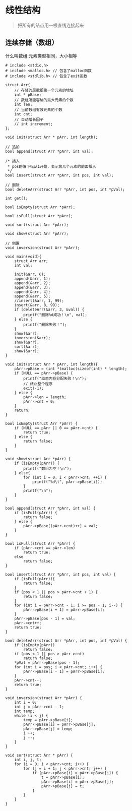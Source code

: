 # 线性结构 #

> 把所有的结点用一根直线连接起来

## 连续存储（数组） ##

什么叫数组:元素类型相同，大小相等

    # include <stdio.h>
    # include <malloc.h> // 包含了malloc函数
    # include <stdlib.h> // 包含了exit函数
    
    struct Arr{
    	// 存储的是数组第一个元素的地址
    	int * pBase;
    	// 数组所能容纳的最大元素的个数
    	int len;
    	// 当前数组有效元素的个数
    	int cnt;
    	// 自动增长因子
    	// int increment;
    };
    
    void init(struct Arr * pArr, int length);
    
    // 追加
    bool append(struct Arr *pArr, int val);
    
    /* 插入
     * pos的值下标从1开始，表示第几个元素的前面插入
     */
    bool insert(struct Arr *pArr, int pos, int val);
    
    // 删除
    bool deleteArr(struct Arr *pArr, int pos, int *pVal);
    
    int get();
    
    bool isEmpty(struct Arr *pArr);
    
    bool isFull(struct Arr *pArr);
    
    void sort(struct Arr *pArr);
    
    void show(struct Arr *pArr);
    
    // 倒置
    void inversion(struct Arr *pArr);
    
    void main(void){
    	struct Arr arr;
    	int val;
    
    	init(&arr, 6);
    	append(&arr, 1);
    	append(&arr, 2);
    	append(&arr, 3);
    	append(&arr, 4);
    	append(&arr, 5);
    	//insert(&arr, 1, 99);
    	insert(&arr, 8, 99);
    	if (deleteArr(&arr, 3, &val)) {
    		printf("删除%d成功！\n", val);
    	} else {
    		printf("删除失败！");
    	}
    	show(&arr);
    	inversion(&arr);
    	show(&arr);
    	sort(&arr);
    	show(&arr);
    }
    
    void init(struct Arr * pArr, int length){
    	pArr->pBase = (int *)malloc(sizeof(int) * length);
    	if (NULL == pArr->pBase) {
    		printf("动态内存分配失败！\n");
    		// 终止整个程序
    		exit(-1);
    	} else {
    		pArr->len = length;
    		pArr->cnt = 0;
    	}
    	return;
    }
    
    bool isEmpty(struct Arr *pArr) {
    	if (NULL == pArr || 0 == pArr->cnt) {
    		return true;
    	} else {
    		return false;
    	}
    }
    
    void show(struct Arr *pArr) {
    	if (isEmpty(pArr)) {
    		printf("数组为空！\n");
    	} else{
    		for (int i = 0; i < pArr->cnt; ++i) {
    			printf("%d\t", pArr->pBase[i]);
    		}
    		printf("\n");
    	}
    }
    
    bool append(struct Arr *pArr, int val) {
    	if (isFull(pArr)) {
    		return false;
    	} else {
    		pArr->pBase[(pArr->cnt)++] = val;
    	}
    }
    
    bool isFull(struct Arr *pArr) {
    	if (pArr->cnt == pArr->len)
    		return true;
    	else
    		return false;
    }
    
    bool insert(struct Arr *pArr, int pos, int val) {
    	if (isFull(pArr)){
    		return false;
    	}
    	if (pos < 1 || pos > pArr->cnt + 1) {
    		return false;
    	}
    	for (int i = pArr->cnt - 1; i >= pos - 1; i--) {
    		pArr->pBase[i + 1] = pArr->pBase[i];
    	}
    	pArr->pBase[pos - 1] = val;
    	pArr->cnt++;
    	return true;
    }
    
    bool deleteArr(struct Arr *pArr, int pos, int *pVal) {
    	if (isEmpty(pArr))
    		return false;
    	if (pos < 1 || pos > pArr->cnt)
    		return false;
    	*pVal = pArr->pBase[pos - 1];
    	for (int i = pos; i < pArr->cnt; i++) {
    		pArr->pBase[i - 1] = pArr->pBase[i];
    	}
    	pArr->cnt--;
    	return true;
    }
    
    void inversion(struct Arr *pArr) {
    	int i = 0;
    	int j = pArr->cnt - 1;
    	int temp;
    	while (i < j) {
    		temp = pArr->pBase[i];
    		pArr->pBase[i] = pArr->pBase[j];
    		pArr->pBase[j] = temp;
    		i ++;
    		j --;
    	}
    }
    
    void sort(struct Arr * pArr) {
    	int i, j, t;
    	for (i = 0; i < pArr->cnt; i++) {
    		for (j = i + 1; j < pArr->cnt; j++) {
    			if (pArr->pBase[i] > pArr->pBase[j]) {
    				t = pArr->pBase[i];
    				pArr->pBase[i] = pArr->pBase[j];
    				pArr->pBase[j] = t;
    			}
    		}
    	}
    }